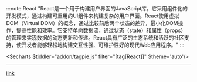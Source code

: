 :::note React
"React是一个用于构建用户界面的JavaScript库。它采用组件化的开发模式，通过构建可重用的UI组件来构建复杂的用户界面。React使用虚拟DOM（Virtual DOM）的概念，通过比较前后两个状态的差异，最小化DOM操作，提高性能和效率。它支持单向数据流，通过状态（state）和属性（props）的管理来实现数据的动态更新和传递。React具有广泛的生态系统和活跃的社区支持，使开发者能够轻松地构建交互性强、可维护性好的现代Web应用程序。"
:::

<$echarts $tiddler="addon/tagpie.js" filter="[tag[React]]" $theme='auto'/>

<hr>

[link]( https://www.bilibili.com/video/BV1G54y1o7RP/?p=2&spm_id_from=pageDriver&vd_source=d6afd7eedd9f9c940321c63f0a1539e3)